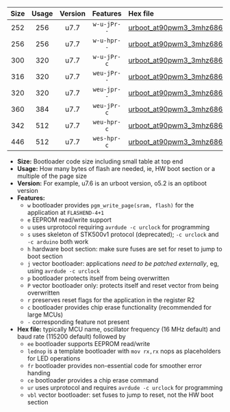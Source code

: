|Size|Usage|Version|Features|Hex file|
|:-:|:-:|:-:|:-:|:--|
|252|256|u7.7|`w-u-jPr--`|[urboot_at90pwm3_3mhz6864_460800bps_lednop_ur_vbl.hex](https://raw.githubusercontent.com/stefanrueger/urboot.hex/main/mcus/at90pwm3/fcpu_3mhz6864/460800_bps/urboot_at90pwm3_3mhz6864_460800bps_lednop_ur_vbl.hex)|
|256|256|u7.7|`w-u-hpr--`|[urboot_at90pwm3_3mhz6864_460800bps_lednop_fr_ur.hex](https://raw.githubusercontent.com/stefanrueger/urboot.hex/main/mcus/at90pwm3/fcpu_3mhz6864/460800_bps/urboot_at90pwm3_3mhz6864_460800bps_lednop_fr_ur.hex)|
|300|320|u7.7|`w-u-jPr-c`|[urboot_at90pwm3_3mhz6864_460800bps_lednop_fr_ce_ur_vbl.hex](https://raw.githubusercontent.com/stefanrueger/urboot.hex/main/mcus/at90pwm3/fcpu_3mhz6864/460800_bps/urboot_at90pwm3_3mhz6864_460800bps_lednop_fr_ce_ur_vbl.hex)|
|316|320|u7.7|`weu-jPr--`|[urboot_at90pwm3_3mhz6864_460800bps_ee_lednop_ur_vbl.hex](https://raw.githubusercontent.com/stefanrueger/urboot.hex/main/mcus/at90pwm3/fcpu_3mhz6864/460800_bps/urboot_at90pwm3_3mhz6864_460800bps_ee_lednop_ur_vbl.hex)|
|320|320|u7.7|`weu-jpr--`|[urboot_at90pwm3_3mhz6864_460800bps_ee_lednop_fr_ur_vbl.hex](https://raw.githubusercontent.com/stefanrueger/urboot.hex/main/mcus/at90pwm3/fcpu_3mhz6864/460800_bps/urboot_at90pwm3_3mhz6864_460800bps_ee_lednop_fr_ur_vbl.hex)|
|360|384|u7.7|`weu-jPr-c`|[urboot_at90pwm3_3mhz6864_460800bps_ee_lednop_fr_ce_ur_vbl.hex](https://raw.githubusercontent.com/stefanrueger/urboot.hex/main/mcus/at90pwm3/fcpu_3mhz6864/460800_bps/urboot_at90pwm3_3mhz6864_460800bps_ee_lednop_fr_ce_ur_vbl.hex)|
|342|512|u7.7|`weu-hpr-c`|[urboot_at90pwm3_3mhz6864_460800bps_ee_lednop_fr_ce_ur.hex](https://raw.githubusercontent.com/stefanrueger/urboot.hex/main/mcus/at90pwm3/fcpu_3mhz6864/460800_bps/urboot_at90pwm3_3mhz6864_460800bps_ee_lednop_fr_ce_ur.hex)|
|446|512|u7.7|`wes-hpr-c`|[urboot_at90pwm3_3mhz6864_460800bps_ee_lednop_fr_ce.hex](https://raw.githubusercontent.com/stefanrueger/urboot.hex/main/mcus/at90pwm3/fcpu_3mhz6864/460800_bps/urboot_at90pwm3_3mhz6864_460800bps_ee_lednop_fr_ce.hex)|

- **Size:** Bootloader code size including small table at top end
- **Usage:** How many bytes of flash are needed, ie, HW boot section or a multiple of the page size
- **Version:** For example, u7.6 is an urboot version, o5.2 is an optiboot version
- **Features:**
  + `w` bootloader provides `pgm_write_page(sram, flash)` for the application at `FLASHEND-4+1`
  + `e` EEPROM read/write support
  + `u` uses urprotocol requiring `avrdude -c urclock` for programming
  + `s` uses skeleton of STK500v1 protocol (deprecated); `-c urclock` and `-c arduino` both work
  + `h` hardware boot section: make sure fuses are set for reset to jump to boot section
  + `j` vector bootloader: applications *need to be patched externally*, eg, using `avrdude -c urclock`
  + `p` bootloader protects itself from being overwritten
  + `P` vector bootloader only: protects itself and reset vector from being overwritten
  + `r` preserves reset flags for the application in the register R2
  + `c` bootloader provides chip erase functionality (recommended for large MCUs)
  + `-` corresponding feature not present
- **Hex file:** typically MCU name, oscillator frequency (16 MHz default) and baud rate (115200 default) followed by
  + `ee` bootloader supports EEPROM read/write
  + `lednop` is a template bootloader with `mov rx,rx` nops as placeholders for LED operations
  + `fr` bootloader provides non-essential code for smoother error handing
  + `ce` bootloader provides a chip erase command
  + `ur` uses urprotocol and requires `avrdude -c urclock` for programming
  + `vbl` vector bootloader: set fuses to jump to reset, not the HW boot section
